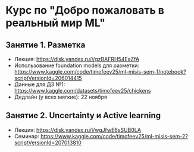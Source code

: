 # Курс по "Добро пожаловать в реальный мир ML"

## Занятие 1. Разметка

- Лекция: https://disk.yandex.ru/i/gzBAFRH54EaZfA
- Использование foundation models для разметки: https://www.kaggle.com/code/timofeev25/ml-misis-sem-1/notebook?scriptVersionId=206014415
- Данные для ДЗ №1: https://www.kaggle.com/datasets/timofeev25/chickens
- Дедлайн (у всех мягкие): 22 ноября

## Занятие 2. Uncertainty и Active learning

- Лекция: https://disk.yandex.ru/i/wgJfwE6sSUB0LA
- Семинар: https://www.kaggle.com/code/timofeev25/ml-misis-sem-2?scriptVersionId=207013810
